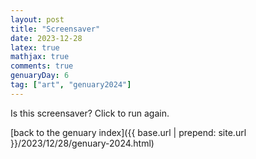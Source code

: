 ```yaml
---
layout: post
title: "Screensaver"
date: 2023-12-28
latex: true
mathjax: true
comments: true
genuaryDay: 6
tag: ["art", "genuary2024"]
---
```


<div id="jan-6"></div>
<script src="https://cdnjs.cloudflare.com/ajax/libs/p5.js/0.6.1/p5.min.js"></script>
<script src="{{ base.url | prepend: site.url }}/assets/2023-12-28-genuary-2024/jan6.js"></script>

Is this screensaver? Click to run again.

[back to the genuary index]({{ base.url | prepend: site.url }}/2023/12/28/genuary-2024.html)

